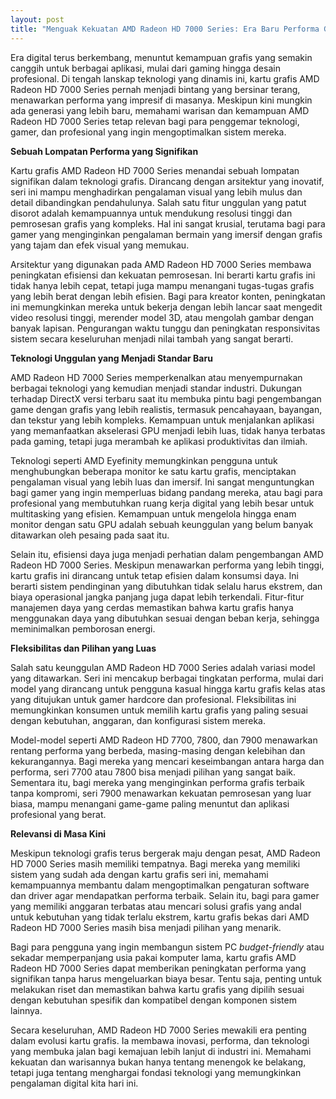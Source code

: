 ```yaml
---
layout: post
title: "Menguak Kekuatan AMD Radeon HD 7000 Series: Era Baru Performa Grafis"
---
```


Era digital terus berkembang, menuntut kemampuan grafis yang semakin canggih untuk berbagai aplikasi, mulai dari gaming hingga desain profesional. Di tengah lanskap teknologi yang dinamis ini, kartu grafis AMD Radeon HD 7000 Series pernah menjadi bintang yang bersinar terang, menawarkan performa yang impresif di masanya. Meskipun kini mungkin ada generasi yang lebih baru, memahami warisan dan kemampuan AMD Radeon HD 7000 Series tetap relevan bagi para penggemar teknologi, gamer, dan profesional yang ingin mengoptimalkan sistem mereka.

**Sebuah Lompatan Performa yang Signifikan**

Kartu grafis AMD Radeon HD 7000 Series menandai sebuah lompatan signifikan dalam teknologi grafis. Dirancang dengan arsitektur yang inovatif, seri ini mampu menghadirkan pengalaman visual yang lebih mulus dan detail dibandingkan pendahulunya. Salah satu fitur unggulan yang patut disorot adalah kemampuannya untuk mendukung resolusi tinggi dan pemrosesan grafis yang kompleks. Hal ini sangat krusial, terutama bagi para gamer yang menginginkan pengalaman bermain yang imersif dengan grafis yang tajam dan efek visual yang memukau.

Arsitektur yang digunakan pada AMD Radeon HD 7000 Series membawa peningkatan efisiensi dan kekuatan pemrosesan. Ini berarti kartu grafis ini tidak hanya lebih cepat, tetapi juga mampu menangani tugas-tugas grafis yang lebih berat dengan lebih efisien. Bagi para kreator konten, peningkatan ini memungkinkan mereka untuk bekerja dengan lebih lancar saat mengedit video resolusi tinggi, merender model 3D, atau mengolah gambar dengan banyak lapisan. Pengurangan waktu tunggu dan peningkatan responsivitas sistem secara keseluruhan menjadi nilai tambah yang sangat berarti.

**Teknologi Unggulan yang Menjadi Standar Baru**

AMD Radeon HD 7000 Series memperkenalkan atau menyempurnakan berbagai teknologi yang kemudian menjadi standar industri. Dukungan terhadap DirectX versi terbaru saat itu membuka pintu bagi pengembangan game dengan grafis yang lebih realistis, termasuk pencahayaan, bayangan, dan tekstur yang lebih kompleks. Kemampuan untuk menjalankan aplikasi yang memanfaatkan akselerasi GPU menjadi lebih luas, tidak hanya terbatas pada gaming, tetapi juga merambah ke aplikasi produktivitas dan ilmiah.

Teknologi seperti AMD Eyefinity memungkinkan pengguna untuk menghubungkan beberapa monitor ke satu kartu grafis, menciptakan pengalaman visual yang lebih luas dan imersif. Ini sangat menguntungkan bagi gamer yang ingin memperluas bidang pandang mereka, atau bagi para profesional yang membutuhkan ruang kerja digital yang lebih besar untuk multitasking yang efisien. Kemampuan untuk mengelola hingga enam monitor dengan satu GPU adalah sebuah keunggulan yang belum banyak ditawarkan oleh pesaing pada saat itu.

Selain itu, efisiensi daya juga menjadi perhatian dalam pengembangan AMD Radeon HD 7000 Series. Meskipun menawarkan performa yang lebih tinggi, kartu grafis ini dirancang untuk tetap efisien dalam konsumsi daya. Ini berarti sistem pendinginan yang dibutuhkan tidak selalu harus ekstrem, dan biaya operasional jangka panjang juga dapat lebih terkendali. Fitur-fitur manajemen daya yang cerdas memastikan bahwa kartu grafis hanya menggunakan daya yang dibutuhkan sesuai dengan beban kerja, sehingga meminimalkan pemborosan energi.

**Fleksibilitas dan Pilihan yang Luas**

Salah satu keunggulan AMD Radeon HD 7000 Series adalah variasi model yang ditawarkan. Seri ini mencakup berbagai tingkatan performa, mulai dari model yang dirancang untuk pengguna kasual hingga kartu grafis kelas atas yang ditujukan untuk gamer hardcore dan profesional. Fleksibilitas ini memungkinkan konsumen untuk memilih kartu grafis yang paling sesuai dengan kebutuhan, anggaran, dan konfigurasi sistem mereka.

Model-model seperti AMD Radeon HD 7700, 7800, dan 7900 menawarkan rentang performa yang berbeda, masing-masing dengan kelebihan dan kekurangannya. Bagi mereka yang mencari keseimbangan antara harga dan performa, seri 7700 atau 7800 bisa menjadi pilihan yang sangat baik. Sementara itu, bagi mereka yang menginginkan performa grafis terbaik tanpa kompromi, seri 7900 menawarkan kekuatan pemrosesan yang luar biasa, mampu menangani game-game paling menuntut dan aplikasi profesional yang berat.

**Relevansi di Masa Kini**

Meskipun teknologi grafis terus bergerak maju dengan pesat, AMD Radeon HD 7000 Series masih memiliki tempatnya. Bagi mereka yang memiliki sistem yang sudah ada dengan kartu grafis seri ini, memahami kemampuannya membantu dalam mengoptimalkan pengaturan software dan driver agar mendapatkan performa terbaik. Selain itu, bagi para gamer yang memiliki anggaran terbatas atau mencari solusi grafis yang andal untuk kebutuhan yang tidak terlalu ekstrem, kartu grafis bekas dari AMD Radeon HD 7000 Series masih bisa menjadi pilihan yang menarik.

Bagi para pengguna yang ingin membangun sistem PC *budget-friendly* atau sekadar memperpanjang usia pakai komputer lama, kartu grafis AMD Radeon HD 7000 Series dapat memberikan peningkatan performa yang signifikan tanpa harus mengeluarkan biaya besar. Tentu saja, penting untuk melakukan riset dan memastikan bahwa kartu grafis yang dipilih sesuai dengan kebutuhan spesifik dan kompatibel dengan komponen sistem lainnya.

Secara keseluruhan, AMD Radeon HD 7000 Series mewakili era penting dalam evolusi kartu grafis. Ia membawa inovasi, performa, dan teknologi yang membuka jalan bagi kemajuan lebih lanjut di industri ini. Memahami kekuatan dan warisannya bukan hanya tentang menengok ke belakang, tetapi juga tentang menghargai fondasi teknologi yang memungkinkan pengalaman digital kita hari ini.
